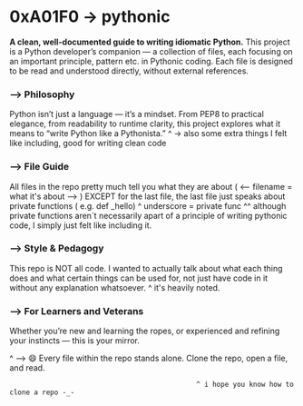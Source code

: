 
# 0xA01F0 -> pythonic #

__A clean, well-documented guide to writing idiomatic Python.__ This project is a Python developer’s companion — a collection of files, each focusing on an important principle, pattern etc. in Pythonic coding. Each file is designed to be read and understood directly, without external references.



### --> Philosophy

Python isn’t just a language — it’s a mindset. From PEP8 to practical elegance, from readability to runtime clarity, this project explores what it means to “write Python like a Pythonista.”
                                            ^ -> also some extra things I felt like including, good for writing clean code



### --> File Guide

All files in the repo pretty much tell you what they are about ( <-- filename = what it's about --> ) EXCEPT for the last file, the last file just speaks about private functions ( e.g. def _hello)
                                                                                                                                                                                             ^ underscore = private func
^^ although private functions aren´t necessarily apart of a principle of writing pythonic code, I simply just felt like including it.

### --> Style & Pedagogy

This repo is NOT all code. I wanted to actually talk about what each thing does and what certain things can be used for, not just have code in it without any explanation whatsoever. 
             ^ it's heavily noted.



### --> For Learners and Veterans

Whether you’re new and learning the ropes, or experienced and refining your instincts — this is your mirror.



^ --> 😄 Every file within the repo stands alone. Clone the repo, open a file, and read.

                                                  ^ i hope you know how to clone a repo -_-
